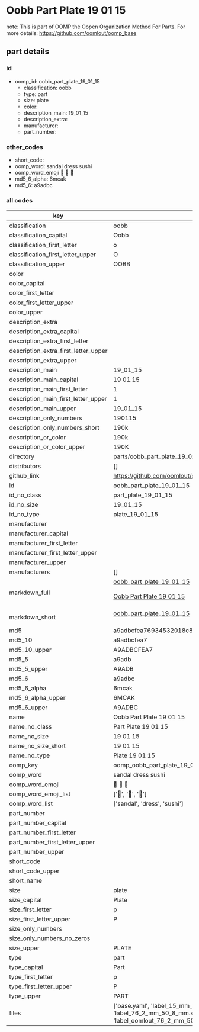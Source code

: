 # Oobb Part Plate 19 01 15  

note: This is part of OOMP the Oopen Organization Method For Parts. For more details: https://github.com/oomlout/oomp_base

##  part details





### id
* oomp_id: oobb_part_plate_19_01_15
  * classification: oobb
  * type: part
  * size: plate
  * color: 
  * description_main: 19_01_15
  * description_extra: 
  * manufacturer: 
  * part_number: 

### other_codes
* short_code: 
* oomp_word: sandal dress sushi
* oomp_word_emoji :sandal: :dress: :sushi:
* md5_6_alpha: 6mcak
* md5_6: a9adbc

### all codes 
| key | value |  
| --- | --- |  
| classification | oobb |  
| classification_capital | Oobb |  
| classification_first_letter | o |  
| classification_first_letter_upper | O |  
| classification_upper | OOBB |  
| color |  |  
| color_capital |  |  
| color_first_letter |  |  
| color_first_letter_upper |  |  
| color_upper |  |  
| description_extra |  |  
| description_extra_capital |  |  
| description_extra_first_letter |  |  
| description_extra_first_letter_upper |  |  
| description_extra_upper |  |  
| description_main | 19_01_15 |  
| description_main_capital | 19 01.15 |  
| description_main_first_letter | 1 |  
| description_main_first_letter_upper | 1 |  
| description_main_upper | 19_01_15 |  
| description_only_numbers | 190115 |  
| description_only_numbers_short | 190k |  
| description_or_color | 190k |  
| description_or_color_upper | 190K |  
| directory | parts/oobb_part_plate_19_01_15 |  
| distributors | [] |  
| github_link | https://github.com/oomlout/oomlout_oomp_part_src/tree/main/parts/oobb_part_plate_19_01_15/working |  
| id | oobb_part_plate_19_01_15 |  
| id_no_class | part_plate_19_01_15 |  
| id_no_size | 19_01_15 |  
| id_no_type | plate_19_01_15 |  
| manufacturer |  |  
| manufacturer_capital |  |  
| manufacturer_first_letter |  |  
| manufacturer_first_letter_upper |  |  
| manufacturer_upper |  |  
| manufacturers | [] |  
| markdown_full | [oobb_part_plate_19_01_15](https://github.com/oomlout/oomlout_oomp_part_src/tree/main/parts/oobb_part_plate_19_01_15/working)<br>[](https://github.com/oomlout/oomlout_oomp_part_src/tree/main/parts/oobb_part_plate_19_01_15/working)<br>[Oobb Part Plate 19 01 15](https://github.com/oomlout/oomlout_oomp_part_src/tree/main/parts/oobb_part_plate_19_01_15/working)<br><br> |  
| markdown_short | [oobb_part_plate_19_01_15](https://github.com/oomlout/oomlout_oomp_part_src/tree/main/parts/oobb_part_plate_19_01_15/working)<br><br> |  
| md5 | a9adbcfea76934532018c8298188e687 |  
| md5_10 | a9adbcfea7 |  
| md5_10_upper | A9ADBCFEA7 |  
| md5_5 | a9adb |  
| md5_5_upper | A9ADB |  
| md5_6 | a9adbc |  
| md5_6_alpha | 6mcak |  
| md5_6_alpha_upper | 6MCAK |  
| md5_6_upper | A9ADBC |  
| name | Oobb Part Plate 19 01 15 |  
| name_no_class | Part Plate 19 01 15 |  
| name_no_size | 19 01 15 |  
| name_no_size_short | 19 01 15 |  
| name_no_type | Plate 19 01 15 |  
| oomp_key | oomp_oobb_part_plate_19_01_15 |  
| oomp_word | sandal dress sushi |  
| oomp_word_emoji | :sandal: :dress: :sushi: |  
| oomp_word_emoji_list | [':sandal:', ':dress:', ':sushi:'] |  
| oomp_word_list | ['sandal', 'dress', 'sushi'] |  
| part_number |  |  
| part_number_capital |  |  
| part_number_first_letter |  |  
| part_number_first_letter_upper |  |  
| part_number_upper |  |  
| short_code |  |  
| short_code_upper |  |  
| short_name |  |  
| size | plate |  
| size_capital | Plate |  
| size_first_letter | p |  
| size_first_letter_upper | P |  
| size_only_numbers |  |  
| size_only_numbers_no_zeros |  |  
| size_upper | PLATE |  
| type | part |  
| type_capital | Part |  
| type_first_letter | p |  
| type_first_letter_upper | P |  
| type_upper | PART |  
| files | ['base.yaml', 'label_15_mm_30_mm.pdf', 'label_15_mm_30_mm.svg', 'label_76_2_mm_50_8_mm.pdf', 'label_76_2_mm_50_8_mm.svg', 'label_oomlout_76_2_mm_50_8_mm.pdf', 'label_oomlout_76_2_mm_50_8_mm.svg', 'readme.md', 'working.json', 'working.yaml'] |  
